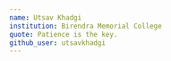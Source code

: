 ```yaml
---
name: Utsav Khadgi
institution: Birendra Memorial College
quote: Patience is the key.
github_user: utsavkhadgi
---
```

